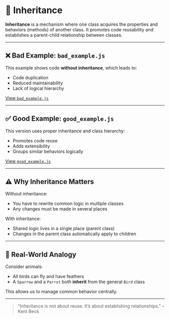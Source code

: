 # 🧬 Inheritance

**Inheritance** is a mechanism where one class acquires the properties and behaviors (methods) of another class. It promotes code reusability and establishes a parent-child relationship between classes.

---

## ❌ Bad Example: `bad_example.js`

This example shows code **without inheritance**, which leads to:

- Code duplication
- Reduced maintainability
- Lack of logical hierarchy

[View `bad_example.js`](./bad_example.js)

---

## ✅ Good Example: `good_example.js`

This version uses proper inheritance and class hierarchy:

- Promotes code reuse
- Adds extensibility
- Groups similar behaviors logically

[View `good_example.js`](./good_example.js)

---

## ⚠️ Why Inheritance Matters

Without inheritance:
- You have to rewrite common logic in multiple classes
- Any changes must be made in several places

With inheritance:
- Shared logic lives in a single place (parent class)
- Changes in the parent class automatically apply to children

---

## 🧠 Real-World Analogy

Consider animals:
- All birds can fly and have feathers
- A `Sparrow` and a `Parrot` both **inherit** from the general `Bird` class

This allows us to manage common behavior centrally.

---

> “Inheritance is not about reuse. It’s about establishing relationships.” – Kent Beck
